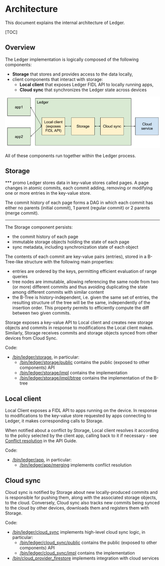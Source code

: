 # Architecture

This document explains the internal architecture of Ledger.

[TOC]

## Overview

The Ledger implementation is logically composed of the following components:

 - **Storage** that stores and provides access to the data locally,
 - client components that interact with storage:
   - **Local client** that exposes Ledger FIDL API to locally running apps,
   - **Cloud sync** that synchronizes the Ledger state across devices

![architecture diagram](architecture.png)

All of these components run together within the Ledger process.

## Storage

*** promo
Ledger stores data in key-value stores called pages. A page changes in atomic
commits, each commit adding, removing or modifying one or more entries in the
key-value store.

The commit history of each page forms a DAG in which each commit has either no
parents (initial commit), 1 parent (regular commit) or 2 parents (merge commit).
***

The Storage component persists:

 - the commit history of each page
 - immutable storage objects holding the state of each page
 - sync metadata, including synchronization state of each object

The contents of each commit are key-value pairs (entries), stored in a
B-Tree-like structure with the following main properties:

 - entries are ordered by the keys, permitting efficient evaluation of range
   queries
 - tree nodes are immutable, allowing referencing the same node from two (or
   more) different commits and thus avoiding duplicating the state among
   different commits with similar content
 - the B-Tree is history-independent, i.e. given the same set of entries, the
   resulting structure of the tree will be the same, independently of the
   insertion order. This property permits to efficiently compute the diff
   between two given commits.

Storage exposes a key-value API to Local client and creates new storage objects
and commits in response to modifications the Local client makes. Similarly,
Storage receives commits and storage objects synced from other devices from
Cloud Sync.

Code:

 - [/bin/ledger/storage], in particular:
   - [/bin/ledger/storage/public] contains the public (exposed to other components) API
   - [/bin/ledger/storage/impl] contains the implementation
   - [/bin/ledger/storage/impl/btree] contains the implementation of the B-tree

## Local client

Local Client exposes a FIDL API to apps running on the device. In response to
modifications to the key-value store requested by apps connecting to Ledger, it
makes corresponding calls to Storage.

When notified about a conflict by Storage, Local client resolves it according to
the policy selected by the client app, calling back to it if necessary - see
[Conflict resolution](api_guide.md#Conflict-resolution) in the API Guide.

Code:

 - [/bin/ledger/app], in particular:
   - [/bin/ledger/app/merging] implements conflict resolution

## Cloud sync

Cloud sync is notified by Storage about new locally-produced commits and is
responsible for pushing them, along with the associated storage objects, to the
cloud. Conversely, Cloud sync also tracks new commits being synced to the cloud
by other devices, downloads them and registers them with Storage.

Code:

 - [/bin/ledger/cloud_sync] implements high-level cloud sync logic, in particular:
   - [/bin/ledger/cloud_sync/public] contains the public (exposed to other components) API
   - [/bin/ledger/cloud_sync/impl] contains the implementation
 - [/bin/cloud_provider_firestore] implements integration with cloud services

[/bin/ledger/storage]: /bin/ledger/storage/
[/bin/ledger/storage/public]: /bin/ledger/storage/public/
[/bin/ledger/storage/impl]: /bin/ledger/storage/impl/
[/bin/ledger/storage/impl/btree]: /bin/ledger/storage/impl/btree/
[/bin/ledger/app]: /bin/ledger/app/
[/bin/ledger/app/merging]: /bin/ledger/app/merging/
[/bin/ledger/cloud_sync]: /bin/ledger/cloud_sync/
[/bin/ledger/cloud_sync/public]: /bin/ledger/cloud_sync/public/
[/bin/ledger/cloud_sync/impl]: /bin/ledger/cloud_sync/impl/
[/bin/cloud_provider_firestore]: /bin/ledger/cloud_provider_firestore/
